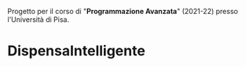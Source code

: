 Progetto per il corso di "**Programmazione Avanzata**" (2021-22) presso l'Università di Pisa.

# DispensaIntelligente
